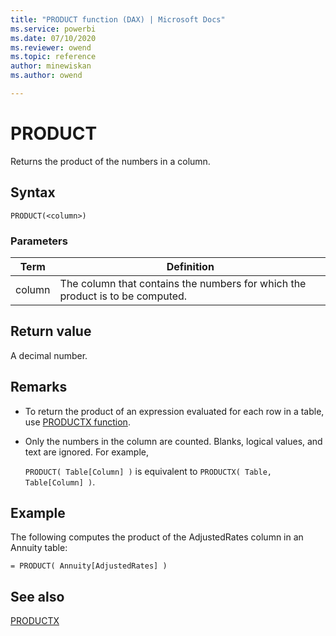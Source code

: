 ```yaml
---
title: "PRODUCT function (DAX) | Microsoft Docs"
ms.service: powerbi 
ms.date: 07/10/2020
ms.reviewer: owend
ms.topic: reference
author: minewiskan
ms.author: owend

---
```

# PRODUCT
  
Returns the product of the numbers in a column.  
  
## Syntax  
  
```dax
PRODUCT(<column>)  
```
  
### Parameters  
  
|Term|Definition|  
|--------|--------------|  
|column|The column that contains the numbers for which the product is to be computed.|  
  
## Return value

A decimal number.  
  
## Remarks

- To return the product of an expression evaluated for each row in a table, use [PRODUCTX function](productx-function-dax.md).  

- Only the numbers in the column are counted. Blanks, logical values, and text are ignored. For example,

  `PRODUCT( Table[Column] )` is equivalent to `PRODUCTX( Table, Table[Column] )`.  
  
## Example

The following computes the product of the AdjustedRates column in an Annuity table:  
  
```dax
= PRODUCT( Annuity[AdjustedRates] )  
```
  
## See also

[PRODUCTX](productx-function-dax.md)  

